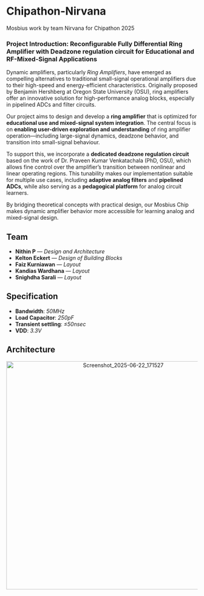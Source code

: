 # Chipathon-Nirvana
Mosbius work by team Nirvana for Chipathon 2025

### **Project Introduction: Reconfigurable Fully Differential Ring Amplifier with Deadzone regulation circuit for Educational and RF-Mixed-Signal Applications**

Dynamic amplifiers, particularly *Ring Amplifiers*, have emerged as compelling alternatives to traditional small-signal operational amplifiers due to their high-speed and energy-efficient characteristics. Originally proposed by Benjamin Hershberg at Oregon State University (OSU), ring amplifiers offer an innovative solution for high-performance analog blocks, especially in pipelined ADCs and filter circuits.

Our project aims to design and develop a **ring amplifier** that is optimized for **educational use and mixed-signal system integration**. The central focus is on **enabling user-driven exploration and understanding** of ring amplifier operation—including large-signal dynamics, deadzone behavior, and transition into small-signal behaviour.

To support this, we incorporate a **dedicated deadzone regulation circuit** based on the work of Dr. Praveen Kumar Venkatachala (PhD, OSU), which allows fine control over the amplifier’s transition between nonlinear and linear operating regions. This tunability makes our implementation suitable for multiple use cases, including **adaptive analog filters** and **pipelined ADCs**, while also serving as a **pedagogical platform** for analog circuit learners.

By bridging theoretical concepts with practical design, our Mosbius Chip makes dynamic amplifier behavior more accessible for learning analog and mixed-signal design.

##  Team

- **Nithin P** — *Design and Architecture*
- **Kelton Eckert** — *Design of Building Blocks*
- **Faiz Kurniawan** — *Layout*
- **Kandias Wardhana** — *Layout*
- **Snighdha Sarali** — *Layout*


## Specification

- **Bandwidth**: *50MHz*
- **Load Capacitor**: *250pF*
- **Transient settling**: *≤50nsec*
- **VDD**: *3.3V*

## Architecture 

<div align="center">
  <img src="https://github.com/user-attachments/assets/4a06a853-9d20-465e-aee2-c2d34ddffeee" alt="Screenshot_2025-06-22_171527" width="600"/>
</div>



